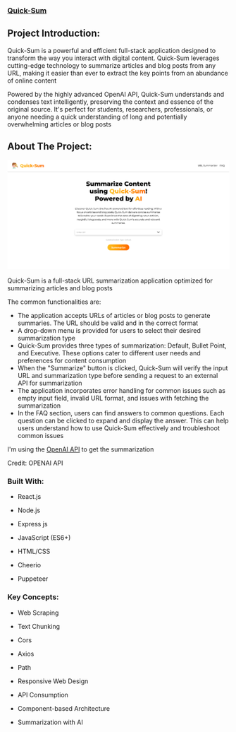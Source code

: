 ### **[Quick-Sum](https://quicksum-production.up.railway.app/)**

## **Project Introduction:**

Quick-Sum is a powerful and efficient full-stack application designed to transform the way you interact with digital content. Quick-Sum leverages cutting-edge technology to summarize articles and blog posts from any URL, making it easier than ever to extract the key points from an abundance of online content

Powered by the highly advanced OpenAI API, Quick-Sum understands and condenses text intelligently, preserving the context and essence of the original source. It's perfect for students, researchers, professionals, or anyone needing a quick understanding of long and potentially overwhelming articles or blog posts


## **About The Project:**

![An image of the home screen of the Quick-Sum application](./public/images/quickSumScreenShot.png)

Quick-Sum is a full-stack URL summarization application optimized for summarizing articles and blog posts


The common functionalities are:

- The application accepts URLs of articles or blog posts to generate summaries. The URL should be valid and in the correct format
- A drop-down menu is provided for users to select their desired summarization type
- Quick-Sum provides three types of summarization: Default, Bullet Point, and Executive. These options cater to different user needs and preferences for content consumption
- When the "Summarize" button is clicked, Quick-Sum will verify the input URL and summarization type before sending a request to an external API for summarization
- The application incorporates error handling for common issues such as empty input field, invalid URL format, and issues with fetching the summarization
- In the FAQ section, users can find answers to common questions. Each question can be clicked to expand and display the answer. This can help users understand how to use Quick-Sum effectively and troubleshoot common issues

I'm using the [OpenAI API](https://openai.com/product) to get the summarization

Credit: OPENAI API


### **Built With:**

- React.js

- Node.js

- Express js

- JavaScript (ES6+)

- HTML/CSS

- Cheerio

- Puppeteer

### **Key Concepts:**

- Web Scraping

- Text Chunking

- Cors

- Axios

- Path

- Responsive Web Design

- API Consumption

- Component-based Architecture

- Summarization with AI
